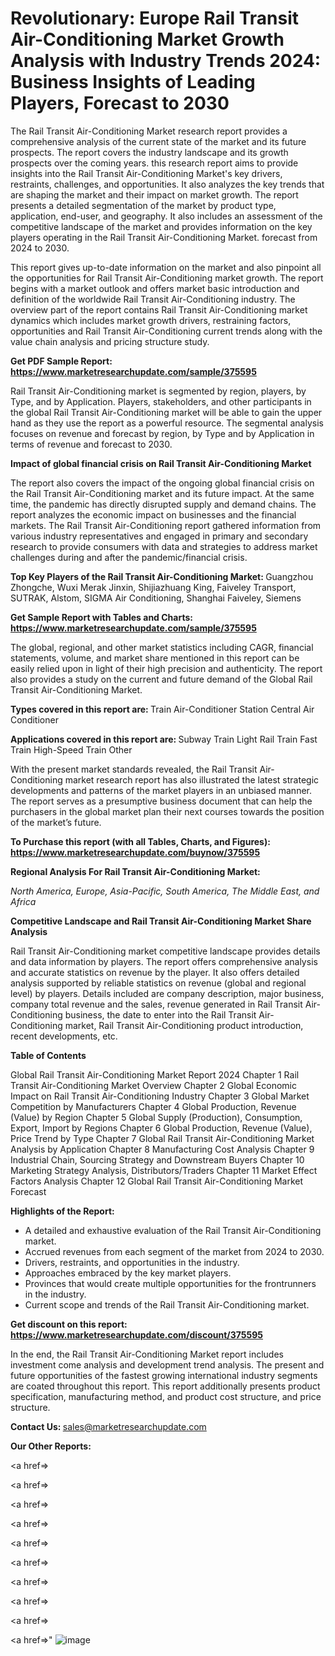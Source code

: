 # Revolutionary: Europe Rail Transit Air-Conditioning Market Growth Analysis with Industry Trends 2024: Business Insights of Leading Players, Forecast to 2030

The Rail Transit Air-Conditioning Market research report provides a comprehensive analysis of the current state of the market and its future prospects. The report covers the industry landscape and its growth prospects over the coming years. this research report aims to provide insights into the Rail Transit Air-Conditioning Market's key drivers, restraints, challenges, and opportunities. It also analyzes the key trends that are shaping the market and their impact on market growth. The report presents a detailed segmentation of the market by product type, application, end-user, and geography. It also includes an assessment of the competitive landscape of the market and provides information on the key players operating in the Rail Transit Air-Conditioning Market. forecast from 2024 to 2030.

This report gives up-to-date information on the market and also pinpoint all the opportunities for Rail Transit Air-Conditioning market growth. The report begins with a market outlook and offers market basic introduction and definition of the worldwide Rail Transit Air-Conditioning industry. The overview part of the report contains Rail Transit Air-Conditioning market dynamics which includes market growth drivers, restraining factors, opportunities and Rail Transit Air-Conditioning current trends along with the value chain analysis and pricing structure study.

<strong><b>Get PDF Sample Report: <a href=https://www.marketresearchupdate.com/sample/375595>https://www.marketresearchupdate.com/sample/375595</a></b></strong>

Rail Transit Air-Conditioning market is segmented by region, players, by Type, and by Application. Players, stakeholders, and other participants in the global Rail Transit Air-Conditioning market will be able to gain the upper hand as they use the report as a powerful resource. The segmental analysis focuses on revenue and forecast by region, by Type and by Application in terms of revenue and forecast to 2030.

<strong><b>Impact of global financial crisis on Rail Transit Air-Conditioning Market</b></strong>

The report also covers the impact of the ongoing global financial crisis on the Rail Transit Air-Conditioning market and its future impact. At the same time, the pandemic has directly disrupted supply and demand chains. The report analyzes the economic impact on businesses and the financial markets. The Rail Transit Air-Conditioning report gathered information from various industry representatives and engaged in primary and secondary research to provide consumers with data and strategies to address market challenges during and after the pandemic/financial crisis.

<strong><b>Top Key Players of the Rail Transit Air-Conditioning Market:
</b></strong>Guangzhou Zhongche, Wuxi Merak Jinxin, Shijiazhuang King, Faiveley Transport, SUTRAK, Alstom, SIGMA Air Conditioning, Shanghai Faiveley, Siemens<strong><b>
</b></strong>

<strong><b>Get Sample Report with Tables and Charts: <a href=https://www.marketresearchupdate.com/sample/375595>https://www.marketresearchupdate.com/sample/375595</a></b></strong>

The global, regional, and other market statistics including CAGR, financial statements, volume, and market share mentioned in this report can be easily relied upon in light of their high precision and authenticity. The report also provides a study on the current and future demand of the Global Rail Transit Air-Conditioning Market.

<strong><b>Types covered in this report are:
</b></strong>Train Air-Conditioner
Station Central Air Conditioner<strong><b>
</b></strong>

<strong><b>Applications covered in this report are:
</b></strong>Subway Train
Light Rail Train
Fast Train
High-Speed Train
Other<strong><b>
</b></strong>

With the present market standards revealed, the Rail Transit Air-Conditioning market research report has also illustrated the latest strategic developments and patterns of the market players in an unbiased manner. The report serves as a presumptive business document that can help the purchasers in the global market plan their next courses towards the position of the market’s future.

<strong><b>To Purchase this report (with all Tables, Charts, and Figures): <a href=https://www.marketresearchupdate.com/buynow/375595>https://www.marketresearchupdate.com/buynow/375595</a></b></strong>

<strong><b>Regional Analysis For Rail Transit Air-Conditioning Market:</b></strong>

<em><i>North America, Europe, Asia-Pacific, South America, The Middle East, and Africa</i></em>

<strong><b>Competitive Landscape and Rail Transit Air-Conditioning Market Share Analysis</b></strong>

Rail Transit Air-Conditioning market competitive landscape provides details and data information by players. The report offers comprehensive analysis and accurate statistics on revenue by the player. It also offers detailed analysis supported by reliable statistics on revenue (global and regional level) by players. Details included are company description, major business, company total revenue and the sales, revenue generated in Rail Transit Air-Conditioning business, the date to enter into the Rail Transit Air-Conditioning market, Rail Transit Air-Conditioning product introduction, recent developments, etc.

<strong><b>Table of Contents</b></strong>

Global Rail Transit Air-Conditioning Market Report 2024
Chapter 1 Rail Transit Air-Conditioning Market Overview
Chapter 2 Global Economic Impact on Rail Transit Air-Conditioning Industry
Chapter 3 Global Market Competition by Manufacturers
Chapter 4 Global Production, Revenue (Value) by Region
Chapter 5 Global Supply (Production), Consumption, Export, Import by Regions
Chapter 6 Global Production, Revenue (Value), Price Trend by Type
Chapter 7 Global Rail Transit Air-Conditioning Market Analysis by Application
Chapter 8 Manufacturing Cost Analysis
Chapter 9 Industrial Chain, Sourcing Strategy and Downstream Buyers
Chapter 10 Marketing Strategy Analysis, Distributors/Traders
Chapter 11 Market Effect Factors Analysis
Chapter 12 Global Rail Transit Air-Conditioning Market Forecast

<strong><b>Highlights of the Report:</b></strong>

- A detailed and exhaustive evaluation of the Rail Transit Air-Conditioning market.
- Accrued revenues from each segment of the market from 2024 to 2030.
- Drivers, restraints, and opportunities in the industry.
- Approaches embraced by the key market players.
- Provinces that would create multiple opportunities for the frontrunners in the industry.
- Current scope and trends of the Rail Transit Air-Conditioning market.

<strong><b>Get discount on this report: <a href=https://www.marketresearchupdate.com/discount/375595>https://www.marketresearchupdate.com/discount/375595</a></b></strong>

In the end, the Rail Transit Air-Conditioning Market report includes investment come analysis and development trend analysis. The present and future opportunities of the fastest growing international industry segments are coated throughout this report. This report additionally presents product specification, manufacturing method, and product cost structure, and price structure.

<strong><b>Contact Us:
</b></strong>sales@marketresearchupdate.com

<strong>Our Other Reports:</strong>

<a href=></a>

<a href=></a>

<a href=></a>

<a href=></a>

<a href=></a>

<a href=></a>

<a href=></a>

<a href=></a>

<a href=></a>

<a href=></a>"
![image](https://github.com/Gayatrikarjule/Market-Analysis-360/assets/97346546/0c97ba99-d917-4007-8b9d-9b63641cbab2)
